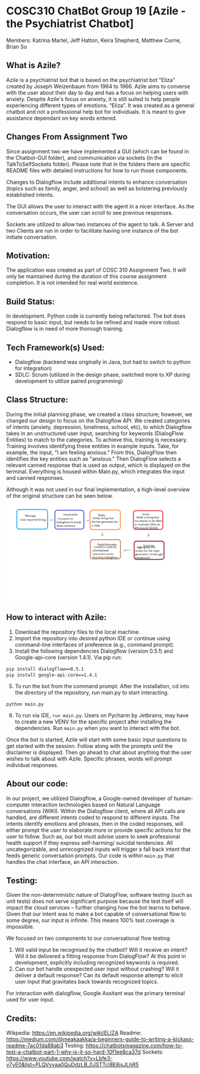 # COSC310 ChatBot Group 19 [Azile - the Psychiatrist Chatbot]
Members: Katrina Martel, Jeff Hatton, Keira Shepherd, Matthew Currie, Brian Su

## What is Azile?
Azile is a psychiatrist bot that is based on the psychiatrist bot "Eliza" created by Joseph Weizenbaum from 1964 to 1966. Azile aims to converse with the user about their day to day and has a focus on helping users with anxiety. Despite Azile's focus on anxiety, it is still suited to help people experiencing different types of emotions. “Eliza”.  It was created as a general chatbot and not a professional help bot for individuals.  It is meant to give assistance dependant on key words entered.

## Changes From Assignment Two
Since assignment two we have implemented a GUI (which can be found in the Chatbot-GUI folder), and communication via sockets (in the TalkToSelfSockets folder). Please note that in the folders there are specific README files with detailed instructions for how to run those components. 

Changes to Dialogflow include additional intents to enhance conversation (topics such as family, anger, and school) as well as bolstering previously established intents. 

The GUI allows the user to interact with the agent in a nicer interface. As the conversation occurs, the user can scroll to see previous responses. 

Sockets are utilized to allow two instances of the agent to talk. A Server and two Clients are run in order to facilitate having one instance of the bot initiate conversation. 

## Motivation:
The application was created as part of COSC 310 Assignment Two.  It will only be maintained during the duration of this course assignment completion.  It is not intended for real world existence.

## Build Status:
 In development. Python code is currently being refactored. The bot does respond to basic input, but needs to be refined and made more robust. Dialogflow is in need of more thorough training.
 
 ## Tech Framework(s) Used:
 - Dialogflow (backend was originally in Java, but had to switch to python for integration)
 - SDLC: Scrum (utilized in the design phase, switched more to XP during development to utilize paired programming)
 
## Class Structure:
During the initial planning phase, we created a class structure; however, we changed our design to focus on the Dialogflow API. We created categories of intents (anxiety, depression, loneliness, school, etc), to which Dialogflow takes in an unstructured user input, searching for keywords (DialogFlow Entities) to match to the categories. To achieve this, training is necessary. Training involves identifying these entities in example inputs. Take, for example, the input, "I am feeling anxious." From this, DialogFlow then identifies the key entities such as "anxious." Then DialogFlow selects a relevant canned response that is used as output, which is displayed on the terminal. 
Everything is housed within Main.py, which integrates the input and canned responses.

Although it was not used in our final implementation, a high-level overview of the original structure can be seen below.
![](HighLevelClassBreakDown.png)

 
## How to interact with Azile:
1. Download the repository files to the local machine.
2. Import the repository into desired python IDE or continue using command-line interfaces of preference (e.g., command prompt).  
3. Install the following dependencies Dialogflow (version 0.5.1) and Google-api-core (version 1.4.1). Via pip run:
```
pip install dialogflow==0.5.1
pip install google-api-core==1.4.1
```
5. To run the bot from the command prompt. After the installation, cd into the directory of the repository, run main.py to start interacting.
```
python main.py
```
6. To run via IDE, `run main.py`.  Users on Pycharm by Jetbrains,  may have to create a new VENV for the specific project after installing the dependencies. Run `main.py` when you want to interact with the bot.


Once the bot is started, Azile will start with some basic input questions to get started with the session.
Follow along with the prompts until the disclaimer is displayed. Then go ahead to chat about anything that the user wishes to talk about with Azile.
Specific phrases, words will prompt individual responses.

## About our code:
In our project, we utilized Dialogflow, a Google-owned developer of human-computer interaction technologies based on Natural Language conversations (WIKI). Within the Dialogflow client, where all API calls are handled, are different intents coded to respond to different inputs. The intents identify emotions and phrases, then in the coded responses, will either prompt the user to elaborate more or provide specific actions for the user to follow. Such as, our bot must advise users to seek professional health support if they express self-harming/ suicidal tendencies. All uncategorizable, and unrecognized inputs will trigger a fall back intent that feeds generic conversation prompts. Our code is within `main.py` that handles the chat interface, an API interaction.

 ## Testing:
 Given the non-deterministic nature of DialogFlow, software testing (such as unit tests) does not serve significant purpose because the test itself will impact the cloud services – further changing how the bot learns to behave.
Given that our intent was to make a bot capable of conversational flow to some degree, our input is infinite. This means 100% test coverage is impossible.

We focused on two components to our conversational flow testing.
1) Will valid input be recognised by the chatbot? Will it receive an intent? Will it be delivered a fitting response from DialogFlow? At this point in development, explicitly including recognized keywords is required.
2) Can our bot handle unexpected user input without crashing? Will it deliver a default response? Can its default response attempt to elicit user input that gravitates back towards recognized topics.

For interaction with dialogflow, Google Assitant was the primary terminal used for user input.

## Credits:
Wikpedia:  https://en.wikipedia.org/wiki/ELIZA
Readme:  https://medium.com/@meakaakka/a-beginners-guide-to-writing-a-kickass-readme-7ac01da88ab3
Testing: https://chatbotsmagazine.com/how-to-test-a-chatbot-part-1-why-is-it-so-hard-10f1ee8ca37d
Sockets: https://www.youtube.com/watch?v=Lbfe3-v7yE0&list=PLQVvvaa0QuDdzLB_0JSTTcl8E8jsJLhR5
